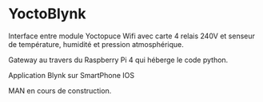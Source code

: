 # YoctoBlynk

Interface entre module Yoctopuce Wifi avec carte 4 relais 240V et senseur de température, humidité et pression atmosphérique.

Gateway au travers du Raspberry Pi 4 qui héberge le code python.

Application Blynk sur SmartPhone IOS

MAN en cours de construction.
